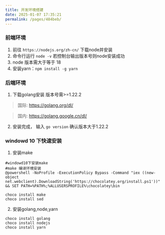 ```yaml
---
title: 开发环境搭建
date: 2025-01-07 17:35:21
permalink: /pages/484beb/
---
```

### 前端环境

1. 前往 `https://nodejs.org/zh-cn/` 下载node并安装
2. 命令行运行 `node -v` 若控制台输出版本号则node安装成功
3. node 版本需大于等于 18
4. 安装yarn：`npm install -g yarn`

### 后端环境

1. 下载golang安装 版本号需>=1.22.2

> 国际: https://golang.org/dl/

> 国内: https://golang.google.cn/dl/
2. 安装完成， 输入 `go version` 确认版本大于1.22.2

### windowd 10 下快速安装

1. 安装make
```
#windowd10下安装make
#make 编译环境安装
@powershell -NoProfile -ExecutionPolicy Bypass -Command "iex ((new-object net.webclient).DownloadString('https://chocolatey.org/install.ps1'))" && SET PATH=%PATH%;%ALLUSERSPROFILE%\chocolatey\bin

choco install make
choco install sed
```

2. 安装golang,node,yarn
```
choco install golang
choco install nodejs
choco install yarn
```
